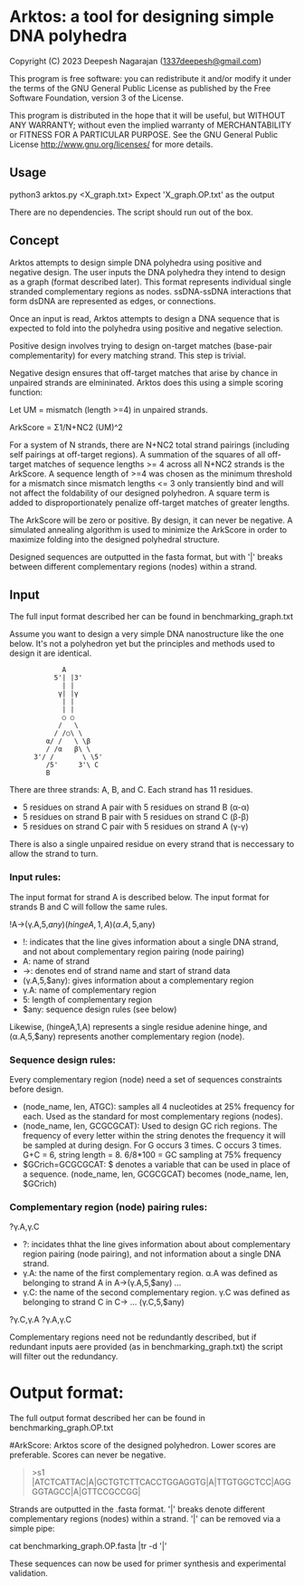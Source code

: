 # Arktos: a tool for designing simple DNA polyhedra


Copyright (C) 2023 Deepesh Nagarajan (1337deepesh@gmail.com)

This program is free software: you can redistribute it and/or modify
it under the terms of the GNU General Public License as published by
the Free Software Foundation, version 3 of the License.

This program is distributed in the hope that it will be useful, but 
WITHOUT ANY WARRANTY; without even the implied warranty of
MERCHANTABILITY or FITNESS FOR A PARTICULAR PURPOSE.
See the GNU General Public License <http://www.gnu.org/licenses/>
for more details.

## Usage

python3 arktos.py <X_graph.txt>
Expect 'X_graph.OP.txt' as the output

There are no dependencies. The script should run out of the box.

## Concept

Arktos attempts to design simple DNA polyhedra using positive and negative design. The user inputs the DNA polyhedra they intend to design as a graph (format described later). This format represents individual single stranded complementary regions as nodes. ssDNA-ssDNA interactions that form dsDNA are represented as edges, or connections.

Once an input is read, Arktos attempts to design a DNA sequence that is expected to fold into the polyhedra using positive and negative selection.

Positive design involves trying to design on-target matches (base-pair complementarity) for every matching strand. This step is trivial.

Negative design ensures that off-target matches that arise by chance in unpaired strands are elmininated. Arktos does this using a simple scoring function:

Let UM = mismatch (length >=4) in unpaired strands.

ArkScore = Σ1/N+NC2 (UM)^2

For a system of N strands, there are N+NC2 total strand pairings (including self pairings at off-target regions). A summation of the squares of all off-target matches of sequence lengths >= 4 across all N+NC2 strands is the ArkScore. A sequence length of >=4 was chosen as the minimum threshold for a mismatch since  mismatch lengths <= 3 only transiently bind and will not affect the foldability of our designed polyhedron. A square term is added to disproportionately penalize off-target matches of greater lengths.

The ArkScore will be zero or positive. By design, it can never be negative. A simulated annealing algorithm is used to minimize the ArkScore in order to maximize folding into the designed polyhedral structure. 

Designed sequences are outputted in the fasta format, but with '|' breaks between different complementary regions (nodes) within a strand.

## Input

The full input format described her can be found in benchmarking_graph.txt

Assume you want to design a very simple DNA nanostructure like the one below. It's  not a polyhedron yet but the principles and methods used to design it are identical.


                 A
               5'| |3'
                 | |
                γ| |γ
                 | |
                 | |
                 ○ ○
                /   \
               / /○\ \
             α/ /   \ \β
             / /α   β\ \
          3'/ /       \ \5'
             /5'     3'\ C 
             B            
        

There are three strands: A, B, and C. Each strand has 11 residues.
- 5 residues on strand A pair with 5 residues on strand B (α-α)
- 5 residues on strand B pair with 5 residues on strand C (β-β)
- 5 residues on strand C pair with 5 residues on strand A (γ-γ)

There is also a single unpaired residue on every strand that is neccessary to allow the strand to turn.

### Input rules:

The input format for strand A is described below. The input format for strands B and C will follow the same rules.

!A→(γ.A,5,$any) (hingeA,1,A)  (α.A,5,$any)

- !: indicates that the line gives information about a single DNA strand, and not about complementary region pairing (node pairing)
- A: name of strand
- →: denotes end of strand name and start of strand data
- (γ.A,5,$any): gives information about a complementary region
- γ.A: name of complementary region
- 5: length of complementary region
- $any: sequence design rules (see below)

Likewise, (hingeA,1,A) represents a single residue adenine hinge, and (α.A,5,$any) represents another complementary region (node).

### Sequence design rules:

Every complementary region (node) need a set of sequences constraints before design.

- (node_name, len, ATGC): samples all 4 nucleotides at 25% frequency for each. Used as the standard for most complementary regions (nodes).
- (node_name, len, GCGCGCAT): Used to design GC rich regions. The frequency of every letter within the string denotes the frequency it will be sampled at during design. For G occurs 3 times. C occurs 3 times. G+C = 6, string length = 8. 6/8*100 = GC sampling at 75% frequency
- $GCrich=GCGCGCAT: $ denotes a variable that can be used in place of a sequence. (node_name, len, GCGCGCAT) becomes (node_name, len, $GCrich)

### Complementary region (node) pairing rules:

?γ.A,γ.C

- ?: incidates thhat the line gives information about about complementary region pairing (node pairing), and not information about a single DNA strand.
- γ.A: the name of the first complementary region. α.A was defined as belonging to strand A in A→(γ.A,5,$any) ...
- γ.C: the name of the second complementary region. γ.C was defined as belonging to strand C in C→ ... (γ.C,5,$any)

?γ.C,γ.A
?γ.A,γ.C

Complementary regions need not be redundantly described, but if redundant inputs aere provided (as in benchmarking_graph.txt) the script will filter out the redundancy.

# Output format:

The full output format described her can be found in benchmarking_graph.OP.txt

#ArkScore: Arktos score of the designed polyhedron. Lower scores are preferable. Scores can never be negative.

 > \>s1
 > |ATCTCATTAC|A|GCTGTCTTCACCTGGAGGTG|A|TTGTGGCTCC|AGGGGTAGCC|A|GTTCCGCCGG|

Strands are outputted in the .fasta format. '|' breaks denote different complementary regions (nodes) within a strand. '|' can be removed via a simple pipe:

cat benchmarking_graph.OP.fasta |tr -d '|'

These sequences can now be used for primer synthesis and experimental validation.
